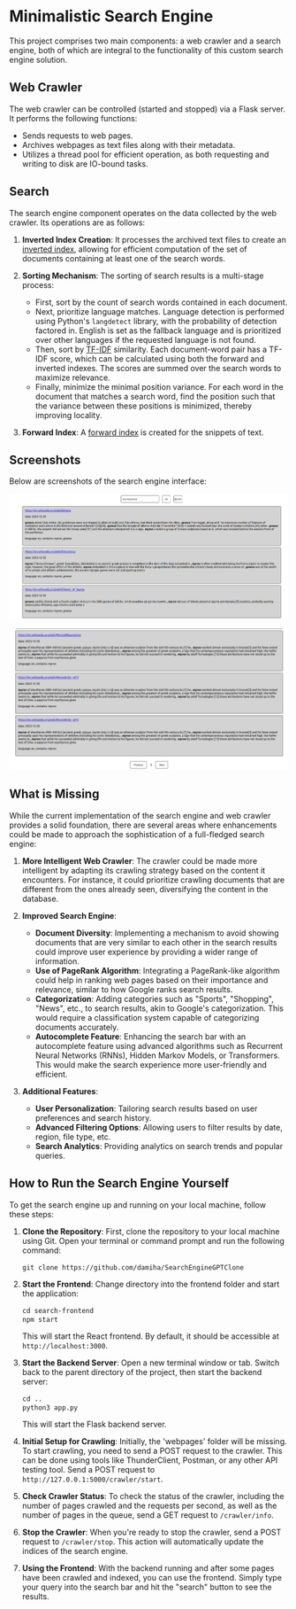 # Minimalistic Search Engine

This project comprises two main components: a web crawler and a search engine, both of which are integral to the functionality of this custom search engine solution.

## Web Crawler

The web crawler can be controlled (started and stopped) via a Flask server. It performs the following functions:

- Sends requests to web pages.
- Archives webpages as text files along with their metadata.
- Utilizes a thread pool for efficient operation, as both requesting and writing to disk are IO-bound tasks.

## Search

The search engine component operates on the data collected by the web crawler. Its operations are as follows:

1. **Inverted Index Creation**: It processes the archived text files to create an [inverted index](https://en.wikipedia.org/wiki/Inverted_index), allowing for efficient computation of the set of documents containing at least one of the search words.

2. **Sorting Mechanism**: The sorting of search results is a multi-stage process:

   - First, sort by the count of search words contained in each document.
   - Next, prioritize language matches. Language detection is performed using Python's `langdetect` library, with the probability of detection factored in. English is set as the fallback language and is prioritized over other languages if the requested language is not found.
   - Then, sort by [TF-IDF](https://en.wikipedia.org/wiki/Tf%E2%80%93idf) similarity. Each document-word pair has a TF-IDF score, which can be calculated using both the forward and inverted indexes. The scores are summed over the search words to maximize relevance.
   - Finally, minimize the minimal position variance. For each word in the document that matches a search word, find the position such that the variance between these positions is minimized, thereby improving locality.

3. **Forward Index**: A [forward index](https://en.wikipedia.org/wiki/Forward_index) is created for the snippets of text.

## Screenshots

Below are screenshots of the search engine interface:

![Search Page](screenshots/search_page.png)

![Search Page Bottom](screenshots/search_page_bottom.png)

## What is Missing

While the current implementation of the search engine and web crawler provides a solid foundation, there are several areas where enhancements could be made to approach the sophistication of a full-fledged search engine:

1. **More Intelligent Web Crawler**: The crawler could be made more intelligent by adapting its crawling strategy based on the content it encounters. For instance, it could prioritize crawling documents that are different from the ones already seen, diversifying the content in the database.

2. **Improved Search Engine**:
   - **Document Diversity**: Implementing a mechanism to avoid showing documents that are very similar to each other in the search results could improve user experience by providing a wider range of information.
   - **Use of PageRank Algorithm**: Integrating a PageRank-like algorithm could help in ranking web pages based on their importance and relevance, similar to how Google ranks search results.
   - **Categorization**: Adding categories such as "Sports", "Shopping", "News", etc., to search results, akin to Google's categorization. This would require a classification system capable of categorizing documents accurately.
   - **Autocomplete Feature**: Enhancing the search bar with an autocomplete feature using advanced algorithms such as Recurrent Neural Networks (RNNs), Hidden Markov Models, or Transformers. This would make the search experience more user-friendly and efficient.

3. **Additional Features**:
   - **User Personalization**: Tailoring search results based on user preferences and search history.
   - **Advanced Filtering Options**: Allowing users to filter results by date, region, file type, etc.
   - **Search Analytics**: Providing analytics on search trends and popular queries.

## How to Run the Search Engine Yourself

To get the search engine up and running on your local machine, follow these steps:

1. **Clone the Repository**:
   First, clone the repository to your local machine using Git. Open your terminal or command prompt and run the following command:
   ```
   git clone https://github.com/damiha/SearchEngineGPTClone
   ```

2. **Start the Frontend**:
   Change directory into the frontend folder and start the application:
   ```
   cd search-frontend
   npm start
   ```
   This will start the React frontend. By default, it should be accessible at `http://localhost:3000`.

3. **Start the Backend Server**:
   Open a new terminal window or tab. Switch back to the parent directory of the project, then start the backend server:
   ```
   cd ..
   python3 app.py
   ```
   This will start the Flask backend server.

4. **Initial Setup for Crawling**:
   Initially, the 'webpages' folder will be missing. To start crawling, you need to send a POST request to the crawler. This can be done using tools like ThunderClient, Postman, or any other API testing tool.
   Send a POST request to `http://127.0.0.1:5000/crawler/start`.

5. **Check Crawler Status**:
   To check the status of the crawler, including the number of pages crawled and the requests per second, as well as the number of pages in the queue, send a GET request to `/crawler/info`.

6. **Stop the Crawler**:
   When you're ready to stop the crawler, send a POST request to `/crawler/stop`. This action will automatically update the indices of the search engine.

7. **Using the Frontend**:
   With the backend running and after some pages have been crawled and indexed, you can use the frontend. Simply type your query into the search bar and hit the "search" button to see the results.


